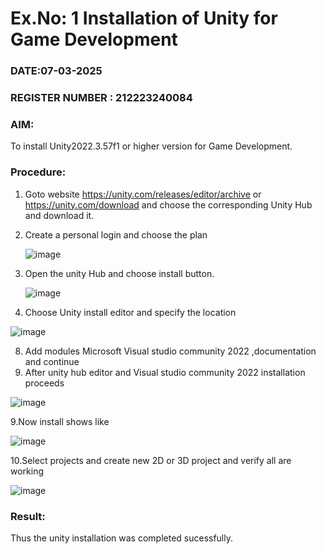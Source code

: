 # Ex.No: 1  Installation of Unity for Game Development
### DATE:07-03-2025                                                                            
### REGISTER NUMBER : 212223240084
### AIM: 
To install Unity2022.3.57f1 or higher version for Game Development.
### Procedure:
1. Goto website https://unity.com/releases/editor/archive or https://unity.com/download  and choose the corresponding Unity Hub and download it.
2. Create a personal login and choose the plan
   
   ![image](https://github.com/user-attachments/assets/f6a2db46-908f-4a91-b63d-794af5cb35d8)
   
4. Open the unity Hub and choose install button.
   
   ![image](https://github.com/user-attachments/assets/ecbd5e46-cd02-4966-a470-4833e05c2574)
   
6. Choose Unity install editor and specify the location
   
 ![image](https://github.com/user-attachments/assets/d9e882d1-a73e-4704-a554-2ea4eb1964c7)

8.  Add modules Microsoft Visual studio community 2022 ,documentation and continue
9.  After unity hub editor and  Visual studio community 2022 installation proceeds
   
   ![image](https://github.com/user-attachments/assets/4425bc37-99c3-4fc6-b887-da5366ae9860)
   
9.Now install shows like 

![image](https://github.com/user-attachments/assets/7e1dd5c5-4398-4c10-89cd-5f0442f49c59)

10.Select projects and create new 2D or 3D project and verify all are working

![image](https://github.com/user-attachments/assets/c902763e-4ba5-42b7-8251-a74db9ba5a42)


### Result:
Thus the unity installation was completed sucessfully.


